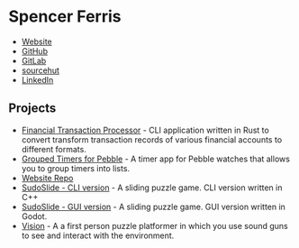 # Spencer Ferris

- [Website](https://spencewenski.com)
- [GitHub](https://github.com/spencewenski)
- [GitLab](https://gitlab.com/spencewenski)
- [sourcehut](https://sr.ht/~spencewenski/)
- [LinkedIn](https://linkedin.com/in/spencewenski)

## Projects
- [Financial Transaction Processor](https://gitlab.com/spencewenski/transaction_processor) - CLI application written in Rust to convert transform transaction records of various financial accounts to different formats. 
- [Grouped Timers for Pebble](https://gitlab.com/spencewenski/pebble_grouped_timers) - A timer app for Pebble watches that allows you to group timers into lists.
- [Website Repo](https://github.com/spencewenski/spencewenski.github.io)
- [SudoSlide - CLI version](https://github.com/spencewenski/sudoslide) - A sliding puzzle game. CLI version written in C++
- [SudoSlide - GUI version](https://git.sr.ht/~spencewenski/SudoSlide) - A sliding puzzle game. GUI version written in Godot.
- [Vision](https://github.com/spencewenski/Vision) - A a first person puzzle platformer in which you use sound guns to see and interact with the environment.
